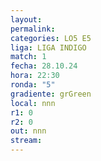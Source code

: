```yaml
---
layout: 
permalink: 
categories: LO5 E5
liga: LIGA INDIGO
match: 1
fecha: 28.10.24
hora: 22:30
ronda: "5"
gradiente: grGreen
local: nnn
r1: 0
r2: 0
out: nnn
stream:
---
```

